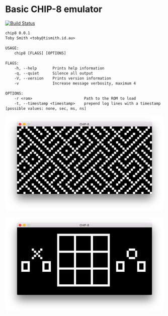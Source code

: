 # Basic CHIP-8 emulator

[![Build Status](https://travis-ci.org/tismith/chip8.svg?branch=master)](https://travis-ci.org/tismith/chip8)

```
chip8 0.0.1
Toby Smith <toby@tismith.id.au>

USAGE:
    chip8 [FLAGS] [OPTIONS]

FLAGS:
    -h, --help       Prints help information
    -q, --quiet      Silence all output
    -V, --version    Prints version information
    -v               Increase message verbosity, maximum 4

OPTIONS:
    -r <rom>                       Path to the ROM to load
    -t, --timestamp <timestamp>    prepend log lines with a timestamp [possible values: none, sec, ms, ns]
```

![MAZE](maze.png)

![TICTAC](tictac.png)
